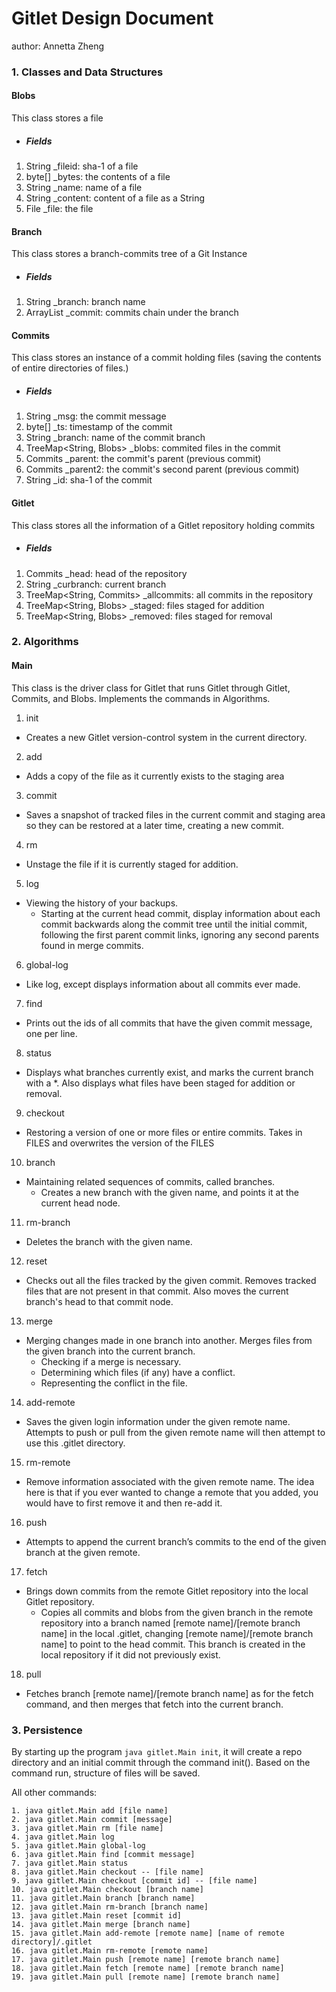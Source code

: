 # Gitlet Design Document
author: Annetta Zheng

### 1. Classes and Data Structures
#### Blobs
This class stores a file 
- ##### Fields
1. String _fileid: sha-1 of a file
2. byte[] _bytes: the contents of a file
3. String _name: name of a file
4. String _content: content of a file as a String
5. File _file: the file
#### Branch
This class stores a branch-commits tree of a Git Instance
- ##### Fields
1. String _branch: branch name
2. ArrayList<Commits> _commit: commits chain under the branch
#### Commits
This class stores an instance of a commit holding files (saving the contents of entire directories of files.)
- ##### Fields
1. String _msg: the commit message
2. byte[] _ts: timestamp of the commit
3. String _branch: name of the commit branch
4. TreeMap<String, Blobs> _blobs: commited files in the commit 
5. Commits _parent: the commit's parent (previous commit)
6. Commits _parent2: the commit's second parent (previous commit)
7. String _id: sha-1 of the commit

#### Gitlet
This class stores all the information of a Gitlet repository holding commits
- ##### Fields
1. Commits _head: head of the repository
2. String _curbranch: current branch
3. TreeMap<String, Commits> _allcommits: all commits in the repository
4. TreeMap<String, Blobs> _staged: files staged for addition
5. TreeMap<String, Blobs> _removed: files staged for removal

### 2. Algorithms
#### Main
This class is the driver class for Gitlet that runs Gitlet through Gitlet, Commits, and Blobs. Implements the commands in Algorithms.
1. init
- Creates a new Gitlet version-control system in the current directory.
2. add
- Adds a copy of the file as it currently exists to the staging area
3. commit
- Saves a snapshot of tracked files in the current commit and staging area so they can be restored at a later time, creating a new commit.
4. rm
- Unstage the file if it is currently staged for addition.
5. log
- Viewing the history of your backups.
  * Starting at the current head commit, display information about each commit backwards along the commit tree until the initial commit, following the first parent commit links, ignoring any second parents found in merge commits.
6. global-log
- Like log, except displays information about all commits ever made.
7. find
- Prints out the ids of all commits that have the given commit message, one per line.
8. status
- Displays what branches currently exist, and marks the current branch with a *. Also displays what files have been staged for addition or removal.
9. checkout
- Restoring a version of one or more files or entire commits. Takes in FILES and overwrites the version of the FILES
10. branch
- Maintaining related sequences of commits, called branches.
  - Creates a new branch with the given name, and points it at the current head node.
11. rm-branch
- Deletes the branch with the given name.
12. reset
- Checks out all the files tracked by the given commit. Removes tracked files that are not present in that commit. Also moves the current branch's head to that commit node.
13. merge 
- Merging changes made in one branch into another. Merges files from the given branch into the current branch. 
   * Checking if a merge is necessary.
   * Determining which files (if any) have a conflict.
   * Representing the conflict in the file.
14. add-remote
- Saves the given login information under the given remote name. Attempts to push or pull from the given remote name will then attempt to use this .gitlet directory.
15. rm-remote
- Remove information associated with the given remote name. The idea here is that if you ever wanted to change a remote that you added, you would have to first remove it and then re-add it.
16. push
- Attempts to append the current branch’s commits to the end of the given branch at the given remote.
17. fetch
- Brings down commits from the remote Gitlet repository into the local Gitlet repository. 
  * Copies all commits and blobs from the given branch in the remote repository into a branch named [remote name]/[remote branch name] in the local .gitlet, changing [remote name]/[remote branch name] to point to the head commit. This branch is created in the local repository if it did not previously exist.
18. pull
- Fetches branch [remote name]/[remote branch name] as for the fetch command, and then merges that fetch into the current branch.

### 3. Persistence
By starting up the program `java gitlet.Main init`, it will create a repo directory and an initial commit through the command init().
Based on the command run, structure of files will be saved.

All other commands:
```
1. java gitlet.Main add [file name]
2. java gitlet.Main commit [message]
3. java gitlet.Main rm [file name]
4. java gitlet.Main log
5. java gitlet.Main global-log
6. java gitlet.Main find [commit message]
7. java gitlet.Main status
8. java gitlet.Main checkout -- [file name]
9. java gitlet.Main checkout [commit id] -- [file name]
10. java gitlet.Main checkout [branch name]
11. java gitlet.Main branch [branch name]
12. java gitlet.Main rm-branch [branch name]
13. java gitlet.Main reset [commit id]
14. java gitlet.Main merge [branch name]
15. java gitlet.Main add-remote [remote name] [name of remote directory]/.gitlet
16. java gitlet.Main rm-remote [remote name]
17. java gitlet.Main push [remote name] [remote branch name]
18. java gitlet.Main fetch [remote name] [remote branch name]
19. java gitlet.Main pull [remote name] [remote branch name]
```
